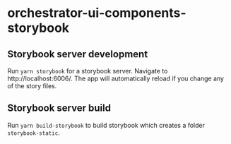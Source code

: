 # orchestrator-ui-components-storybook

## Storybook server development

Run `yarn storybook` for a storybook server. Navigate to http://localhost:6006/. The app will automatically reload if you change any of the story files.

## Storybook server build

Run `yarn build-storybook` to build storybook which creates a folder `storybook-static`.
